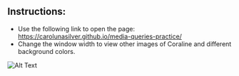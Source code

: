 ## Instructions:

- Use the following link to open the page: https://carolunasilver.github.io/media-queries-practice/
- Change the window width to view other images of Coraline and different background colors.

![Alt Text](https://media.giphy.com/media/KcmqmK8vvvhni/giphy.gif)

